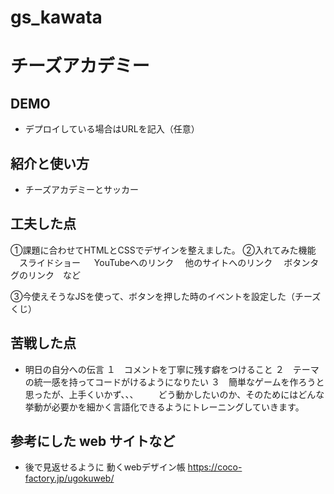 # gs_kawata

# チーズアカデミー
## DEMO

  - デプロイしている場合はURLを記入（任意）

## 紹介と使い方

  - チーズアカデミーとサッカー


## 工夫した点
①課題に合わせてHTMLとCSSでデザインを整えました。
②入れてみた機能
　スライドショー
　 YouTubeへのリンク
　他のサイトへのリンク
　ボタンタグのリンク　など

③今使えそうなJSを使って、ボタンを押した時のイベントを設定した（チーズくじ）


## 苦戦した点

  - 明日の自分への伝言
  １　コメントを丁寧に残す癖をつけること
  ２　テーマの統一感を持ってコードがけるようになりたい
  ３　簡単なゲームを作ろうと思ったが、上手くいかず、、、
  　　どう動かしたいのか、そのためにはどんな挙動が必要かを細かく言語化できるようにトレーニングしていきます。

## 参考にした web サイトなど

  - 後で見返せるように
  動くwebデザイン帳
  https://coco-factory.jp/ugokuweb/
